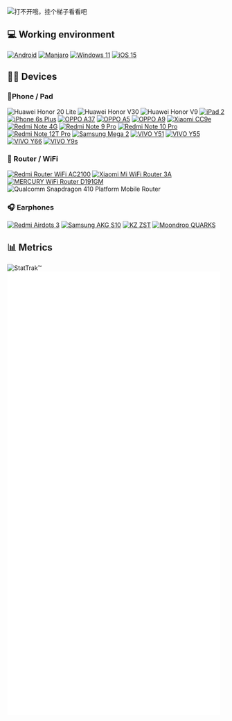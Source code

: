  ![打不开哦，挂个梯子看看吧](https://capsule-render.vercel.app/api?type=Waving&color=timeGradient&height=250&animation=fadeIn&section=header&text=e5u&fontSize=68)

## 💻 Working environment
[![Android](https://img.shields.io/badge/Android%2012-3DDC84?style=for-the-badge&logo=android&logoColor=white)](https://www.android.com/android-12/)
[![Manjaro](https://img.shields.io/badge/Manjaro-35BF5C?style=for-the-badge&logo=Manjaro&logoColor=white)](https://manjaro.org)
[![Windows 11](https://img.shields.io/badge/Windows%2011-%230079d5.svg?style=for-the-badge&logo=Windows%2011&logoColor=white)](https://www.microsoft.com/windows/windows-11)
[![iOS 15](https://img.shields.io/badge/iOS%2015-4f4f4f?style=for-the-badge&logo=iOS&logoColor=ffffff)](https://www.apple.com/ios/ios-15/)<br>

## 👨‍💻 Devices

### 📱Phone / Pad

![Huawei Honor 20 Lite](https://img.shields.io/badge/Huawei%20Honor%2020%20Lite-ff0000?style=flat-square&logo=huawei&logoColor=ffffff)
![Huawei Honor V30 ](https://img.shields.io/badge/Huawei%20Honor%20V30-ff0000?style=flat-square&logo=huawei&logoColor=ffffff)
![Huawei Honor V9 ](https://img.shields.io/badge/Huawei%20Honor%20V9-ff0000?style=flat-square&logo=huawei&logoColor=ffffff)
[![iPad 2](https://img.shields.io/badge/iPad%202-a2aaad?style=flat-square&logo=apple&logoColor=ffffff)](https://support.apple.com/kb/SP622)
[![iPhone 6s Plus](https://img.shields.io/badge/iPhone%206s%20Plus-a2aaad?style=flat-square&logo=apple&logoColor=ffffff)](https://support.apple.com/kb/SP727)
[![OPPO A37](https://img.shields.io/badge/OPPO%20A37-0f743d?style=flat-square)](https://www.oppo.com/in/smartphones/series-a/a37)
[![OPPO A5](https://img.shields.io/badge/OPPO%20A5-0f743d?style=flat-square)](#)
[![OPPO A9](https://img.shields.io/badge/OPPO%20A9-0f743d?style=flat-square)](https://www.oppo.com/en/smartphones/series-a/a9/)
[![Xiaomi CC9e](https://img.shields.io/badge/Xiaomi%20CC9e-fd4900?style=flat-square&logo=xiaomi&logoColor=ffffff)](https://www.mi.com/micc9e)
[![Redmi Note 4G](https://img.shields.io/badge/Redmi%20Note%204G-fd4900?style=flat-square&logo=xiaomi&logoColor=ffffff)](https://www.mi.com/note4g)
[![Redmi Note 9 Pro](https://img.shields.io/badge/Redmi%20Note%209%20Pro-fd4900?style=flat-square&logo=xiaomi&logoColor=ffffff)](https://www.mi.com/redminote9pro)
[![Redmi Note 10 Pro](https://img.shields.io/badge/Redmi%20Note%2010%20Pro-fd4900?style=flat-square&logo=xiaomi&logoColor=ffffff)](https://www.mi.com/redminote10pro)
[![Redmi Note 12T Pro](https://img.shields.io/badge/Redmi%20Note%2012T%20Pro-fd4900?style=flat-square&logo=xiaomi&logoColor=ffffff)](https://www.mi.com/redmi-note-12t-pro)
[![Samsung Mega 2](https://img.shields.io/badge/Samsang%20Mega%202-1428a0?style=flat-square&logo=Samsung&logoColor=ffffff)](https://www.samsung.com/cn/support/model/SM-G7508NKQCHC/)
[![VIVO Y51](https://img.shields.io/badge/Vivo%20Y51%202015-415fff?style=flat-square)](#)
[![VIVO Y55](https://img.shields.io/badge/Vivo%20Y55%202016-415fff?style=flat-square)](https://www.vivo.com/vivo/param/y55)
[![VIVO Y66](https://img.shields.io/badge/Vivo%20Y66-415fff?style=flat-square)](https://www.vivo.com/vivo/param/y66)
[![VIVO Y9s](https://img.shields.io/badge/Vivo%20Y9s-415fff?style=flat-square)](https://www.vivo.com/vivo/param/y9s)


### 📶 Router / WiFi
[![Redmi Router WiFi AC2100](https://img.shields.io/badge/Redmi%20WiFi%20Router%20AC2100-fd4900?style=flat-square&logo=xiaomi&logoColor=ffffff)](https://www.mi.com/rm2100)
[![Xiaomi Mi WiFi Router 3A](https://img.shields.io/badge/Xiaomi%20Mi%20WiFi%20Router%203A-fd4900?style=flat-square&logo=xiaomi&logoColor=ffffff)](https://www.mi.com/miwifi3a)
[![MERCURY WiFi Router D191GM](https://img.shields.io/badge/MERCURY%20D191GM-db140d?style=flat-square)](https://www.mercurycom.com.cn/product-557-1.html)
![Qualcomm Snapdragon 410 Platform Mobile Router](https://img.shields.io/badge/Qualcomm%20Snapdragon%20410%20Platform%20Mobile%20Router-3253dc?style=flat-square&logo=qualcomm&logoColor=ffffff)


### 🎧 Earphones
[![Redmi Airdots 3](https://img.shields.io/badge/Redmi%20Airdots%203-fd4900?style=flat-square&logo=xiaomi&logoColor=ffffff)](#)
[![Samsung AKG S10](https://img.shields.io/badge/Samsang%20AKG%20S10-1428a0?style=flat-square&logo=Samsung&logoColor=ffffff)](https://www.akg.com/samsungxakg.html)
[![KZ ZST](https://img.shields.io/badge/KZ%20ZST-292421?style=flat-square)](https://www.kzacoustics.com/2017/qterj_1027/5.html)
[![Moondrop QUARKS](https://img.shields.io/badge/Moondrop%20QUARKS-808A87?style=flat-square)](https://moondroplab.com/cn/products/quarks)


## 📊 Metrics
![StatTrak™](https://count.getloli.com/get/@e5u?theme=asoul)
![打不开哦，挂个梯子看看吧](https://raw.githubusercontent.com/e5u/e5u/main/github-metrics.svg)
